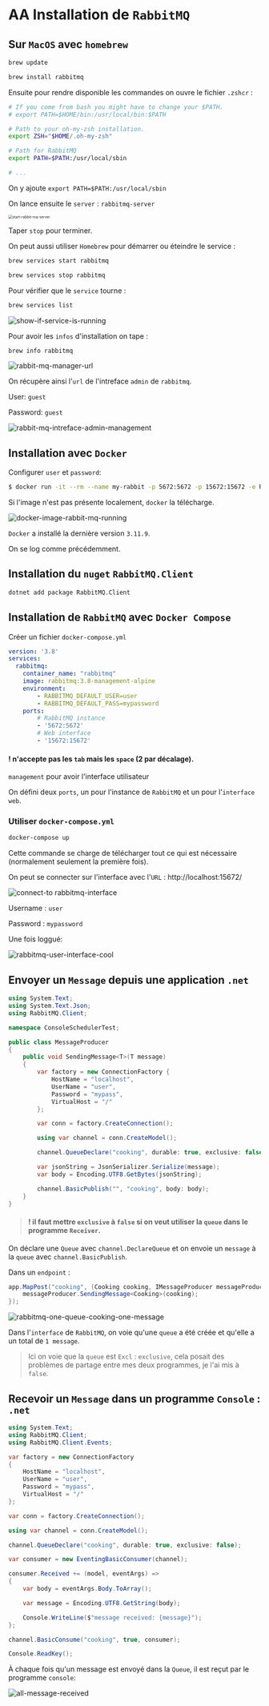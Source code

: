 # AA Installation de `RabbitMQ`



## Sur `MacOS` avec `homebrew`

```bash
brew update

brew install rabbitmq
```

Ensuite pour rendre disponible les commandes on ouvre le fichier `.zshcr` :

```bash
# If you come from bash you might have to change your $PATH.
# export PATH=$HOME/bin:/usr/local/bin:$PATH

# Path to your oh-my-zsh installation.
export ZSH="$HOME/.oh-my-zsh"

# Path for RabbitMQ
export PATH=$PATH:/usr/local/sbin

# ...
```

On y ajoute `export PATH=$PATH:/usr/local/sbin`

On lance ensuite le `server` : `rabbitmq-server`

<img src="assets/start-rabbit-mq-server.png" alt="start-rabbit-mq-server" style="zoom:50%;" />

Taper `stop` pour terminer.

On peut aussi utiliser `Homebrew` pour démarrer ou éteindre le service :

```bash
brew services start rabbitmq
```

```bash
brew services stop rabbitmq
```

Pour vérifier que le `service` tourne :

```bash
brew services list
```

<img src="assets/show-if-service-is-running.png" alt="show-if-service-is-running" />



Pour avoir les `infos` d'installation on tape :

```bash
brew info rabbitmq
```

<img src="assets/rabbit-mq-manager-url.png" alt="rabbit-mq-manager-url" />

On récupère ainsi l'`url` de l'intreface `admin` de `rabbitmq`.

User: `guest`

Password: `guest`

<img src="assets/rabbit-mq-intreface-admin-management.png" alt="rabbit-mq-intreface-admin-management" />



## Installation avec `Docker`

Configurer `user` et `password`:

```bash
$ docker run -it --rm --name my-rabbit -p 5672:5672 -p 15672:15672 -e RABBITMQ_DEFAULT_USER=hukar -e RABBITMQ_DEFAULT_PASS=huk@r99_ rabbitmq:3.11-management
```

Si l'image n'est pas présente localement, `docker` la télécharge.

<img src="assets/docker-image-rabbit-mq-running.png" alt="docker-image-rabbit-mq-running" />

`Docker` a installé la dernière version `3.11.9`.

On se log comme précédemment.



## Installation du `nuget` `RabbitMQ.Client`

```bash
dotnet add package RabbitMQ.Client
```



## Installation de `RabbitMQ` avec `Docker Compose`

Créer un fichier `docker-compose.yml`

```yml
version: '3.8'
services:
  rabbitmq:
  	container_name: "rabbitmq"
  	image: rabbitmq:3.8-management-alpine
  	environment:
  		- RABBITMQ_DEFAULT_USER=user
  		- RABBITMQ_DEFAULT_PASS=mypassword
  	ports:
  		# RabbitMQ instance
  		- '5672:5672'
  		# Web interface
  		- '15672:15672'
```

#### ! n'accepte pas les `tab` mais les `space` (2 par décalage).

 `management` pour avoir l'interface utilisateur

On défini deux `ports`, un pour l'instance de `RabbitMQ` et un pour l'`interface web`.



### Utiliser `docker-compose.yml`

```bash
docker-compose up
```

Cette commande se charge de télécharger tout ce qui est nécessaire (normalement seulement la première fois).

On peut se connecter sur l'interface avec l'`URL` : http://localhost:15672/

<img src="assets/connect-to%20rabbitmq-interface.png" alt="connect-to rabbitmq-interface" />

Username : `user`

Password : `mypassword`

Une fois loggué:

<img src="assets/rabbitmq-user-interface-cool.png" alt="rabbitmq-user-interface-cool" />



## Envoyer un `Message` depuis une application `.net`

```cs
using System.Text;
using System.Text.Json;
using RabbitMQ.Client;

namespace ConsoleSchedulerTest;

public class MessageProducer
{
    public void SendingMessage<T>(T message)
    {
        var factory = new ConnectionFactory {
            HostName = "localhost",
            UserName = "user",
            Password = "mypass",
            VirtualHost = "/"
        };

        var conn = factory.CreateConnection();

        using var channel = conn.CreateModel();

        channel.QueueDeclare("cooking", durable: true, exclusive: false);

        var jsonString = JsonSerializer.Serialize(message);
        var body = Encoding.UTF8.GetBytes(jsonString);

        channel.BasicPublish("", "cooking", body: body);
    }
}
```

> #### ! il faut mettre `exclusive` à `false` si on veut utiliser la `queue` dans le programme `Receiver`.

On déclare une `Queue` avec `channel.DeclareQueue` et on envoie un `message` à la `queue` avec `channel.BasicPublish`.

Dans un `endpoint` :

```cs
app.MapPost("cooking", (Cooking cooking, IMessageProducer messageProducer) => {
    messageProducer.SendingMessage<Cooking>(cooking);
});
```

<img src="assets/rabbitmq-one-queue-cooking-one-message.png" alt="rabbitmq-one-queue-cooking-one-message" />

Dans l'`interface` de `RabbitMQ`, on voie qu'une `queue` a été créée et qu'elle a un total de `1 message`.

> Ici on voie que la `queue` est `Excl` : `exclusive`, cela posait des problèmes de partage entre mes deux programmes, je l'ai mis à `false`.

## Recevoir un `Message` dans un programme `Console` :  `.net`

```cs
using System.Text;
using RabbitMQ.Client;
using RabbitMQ.Client.Events;

var factory = new ConnectionFactory
{
    HostName = "localhost",
    UserName = "user",
    Password = "mypass",
    VirtualHost = "/"
};

var conn = factory.CreateConnection();

using var channel = conn.CreateModel();

channel.QueueDeclare("cooking", durable: true, exclusive: false);

var consumer = new EventingBasicConsumer(channel);

consumer.Received += (model, eventArgs) =>
{
    var body = eventArgs.Body.ToArray();

    var message = Encoding.UTF8.GetString(body);

    Console.WriteLine($"message received: {message}");
};

channel.BasicConsume("cooking", true, consumer);

Console.ReadKey();
```

À chaque fois qu'un message est envoyé dans la `Queue`, il est reçut par le programme `console`: 

<img src="assets/all-message-received.png" alt="all-message-received" />























